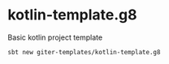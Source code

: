 # kotlin-template.g8

Basic kotlin project template

```shell
sbt new giter-templates/kotlin-template.g8
```